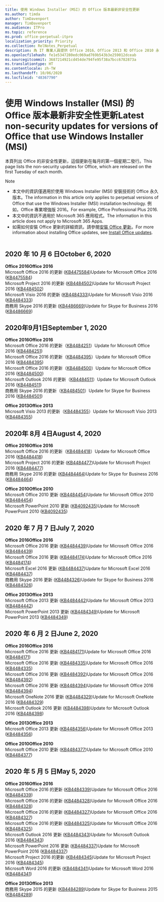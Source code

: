 ```yaml
---
title: 使用 Windows Installer (MSI) 的 Office 版本最新非安全性更新
ms.author: timda
author: TimDavenport
manager: TimDavenport
ms.audience: ITPro
ms.topic: reference
ms.prod: office-perpetual-itpro
localization_priority: Priority
ms.collection: RelNotes_Perpetual
description: 為 IT 專業人員提供 Office 2016、Office 2013 和 Office 2010 永久版本的最新非安全性更新資訊連結
ms.openlocfilehash: fe1e5347280edc069ad769b543b3e259012dceab
ms.sourcegitcommit: 3687214921cd454de794fe95f38a7bcc6782873a
ms.translationtype: HT
ms.contentlocale: zh-TW
ms.lasthandoff: 10/06/2020
ms.locfileid: "48367790"
---
```

# <a name="latest-non-security-updates-for-versions-of-office-that-use-windows-installer-msi"></a><span data-ttu-id="55c7b-103">使用 Windows Installer (MSI) 的 Office 版本最新非安全性更新</span><span class="sxs-lookup"><span data-stu-id="55c7b-103">Latest non-security updates for versions of Office that use Windows Installer (MSI)</span></span>

<span data-ttu-id="55c7b-104">本頁列出 Office 的非安全性更新，這個更新在每月的第一個星期二發行。</span><span class="sxs-lookup"><span data-stu-id="55c7b-104">This page lists the non-security updates for Office, which are released on the first Tuesday of each month.</span></span>

> [!NOTE]
> - <span data-ttu-id="55c7b-105">本文中的資訊僅適用於使用 Windows Installer (MSI) 安裝技術的 Office 永久版本。</span><span class="sxs-lookup"><span data-stu-id="55c7b-105">The information in this article only applies to perpetual versions of Office that use the Windows Installer (MSI) installation technology.</span></span> <span data-ttu-id="55c7b-106">例如，Office 專業增強版 2016。</span><span class="sxs-lookup"><span data-stu-id="55c7b-106">For example, Office Professional Plus 2016.</span></span>
> - <span data-ttu-id="55c7b-107">本文中的資訊不適用於 Microsoft 365 應用程式。</span><span class="sxs-lookup"><span data-stu-id="55c7b-107">The information in this article does not apply to Microsoft 365 Apps.</span></span>
> - <span data-ttu-id="55c7b-108">如需如何安裝 Office 更新的詳細資訊，請參閱[安裝 Office 更新](https://support.office.com/article/2ab296f3-7f03-43a2-8e50-46de917611c5)。</span><span class="sxs-lookup"><span data-stu-id="55c7b-108">For more information about installing Office updates, see [Install Office updates](https://support.office.com/article/2ab296f3-7f03-43a2-8e50-46de917611c5).</span></span>
<br/><br/>

## <a name="october-6-2020"></a><span data-ttu-id="55c7b-109">2020 年 10 月 6 日</span><span class="sxs-lookup"><span data-stu-id="55c7b-109">October 6, 2020</span></span>
<span data-ttu-id="55c7b-110">**Office 2016**</span><span class="sxs-lookup"><span data-stu-id="55c7b-110">**Office 2016**</span></span><br/>
<span data-ttu-id="55c7b-111">Microsoft Office 2016 的更新 ([KB4475584](https://support.microsoft.com/help/4475584))</span><span class="sxs-lookup"><span data-stu-id="55c7b-111">Update for Microsoft Office 2016 ([KB4475584](https://support.microsoft.com/help/4475584))</span></span><br/>
<span data-ttu-id="55c7b-112">Microsoft Project 2016 的更新 ([KB4484502](https://support.microsoft.com/help/4484502))</span><span class="sxs-lookup"><span data-stu-id="55c7b-112">Update for Microsoft Project 2016 ([KB4484502](https://support.microsoft.com/help/4484502))</span></span><br/>
<span data-ttu-id="55c7b-113">Microsoft Visio 2016 的更新 ([KB4484333](https://support.microsoft.com/help/4484333))</span><span class="sxs-lookup"><span data-stu-id="55c7b-113">Update for Microsoft Visio 2016 ([KB4484333](https://support.microsoft.com/help/4484333))</span></span><br/>
<span data-ttu-id="55c7b-114">商務用 Skype 2016 的更新 ([KB4486669](https://support.microsoft.com/help/4486669))</span><span class="sxs-lookup"><span data-stu-id="55c7b-114">Update for Skype for Business 2016 ([KB4486669](https://support.microsoft.com/help/4486669))</span></span><br/> 

## <a name="september-1-2020"></a><span data-ttu-id="55c7b-115">2020年9月1日</span><span class="sxs-lookup"><span data-stu-id="55c7b-115">September 1, 2020</span></span>
<span data-ttu-id="55c7b-116">**Office 2016**</span><span class="sxs-lookup"><span data-stu-id="55c7b-116">**Office 2016**</span></span><br/>
<span data-ttu-id="55c7b-117">Microsoft Office 2016 的更新（[KB4484251](https://support.microsoft.com/help/4484251)）</span><span class="sxs-lookup"><span data-stu-id="55c7b-117">Update for Microsoft Office 2016 ([KB4484251](https://support.microsoft.com/help/4484251))</span></span><br/>
<span data-ttu-id="55c7b-118">Microsoft Office 2016 的更新（[KB4484395](https://support.microsoft.com/help/4484395)）</span><span class="sxs-lookup"><span data-stu-id="55c7b-118">Update for Microsoft Office 2016 ([KB4484395](https://support.microsoft.com/help/4484395))</span></span><br/> <span data-ttu-id="55c7b-119">Microsoft Office 2016 的更新（[KB4484500](https://support.microsoft.com/help/4484500)）</span><span class="sxs-lookup"><span data-stu-id="55c7b-119">Update for Microsoft Office 2016 ([KB4484500](https://support.microsoft.com/help/4484500))</span></span> <br/>
<span data-ttu-id="55c7b-120">Microsoft Outlook 2016 的更新（[KB4484511](https://support.microsoft.com/help/4484511)）</span><span class="sxs-lookup"><span data-stu-id="55c7b-120">Update for Microsoft Outlook 2016 ([KB4484511](https://support.microsoft.com/help/4484511))</span></span> <br/>
<span data-ttu-id="55c7b-121">商務用 Skype 2016 的更新（[KB4484501](https://support.microsoft.com/help/4484501)）</span><span class="sxs-lookup"><span data-stu-id="55c7b-121">Update for Skype for Business 2016 ([KB4484501](https://support.microsoft.com/help/4484501))</span></span> <br/>

<span data-ttu-id="55c7b-122">**Office 2013**</span><span class="sxs-lookup"><span data-stu-id="55c7b-122">**Office 2013**</span></span><br/>
<span data-ttu-id="55c7b-123">Microsoft Visio 2013 的更新（[KB4484355](https://support.microsoft.com/help/4484355)）</span><span class="sxs-lookup"><span data-stu-id="55c7b-123">Update for Microsoft Visio 2013 ([KB4484355](https://support.microsoft.com/help/4484355))</span></span><br/>

## <a name="august-4-2020"></a><span data-ttu-id="55c7b-124">2020年 8月 4日</span><span class="sxs-lookup"><span data-stu-id="55c7b-124">August 4, 2020</span></span>

<span data-ttu-id="55c7b-125">**Office 2016**</span><span class="sxs-lookup"><span data-stu-id="55c7b-125">**Office 2016**</span></span><br/>
<span data-ttu-id="55c7b-126">Microsoft Office 2016 的更新（[KB4484418](https://support.microsoft.com/help/4484418)）</span><span class="sxs-lookup"><span data-stu-id="55c7b-126">Update for Microsoft Office 2016 ([KB4484418](https://support.microsoft.com/help/4484418))</span></span><br/> <span data-ttu-id="55c7b-127">Microsoft Project 2016 的更新 ([KB4484477](https://support.microsoft.com/help/4484477))</span><span class="sxs-lookup"><span data-stu-id="55c7b-127">Update for Microsoft Project 2016 ([KB4484477](https://support.microsoft.com/help/4484477))</span></span><br/>
<span data-ttu-id="55c7b-128">商務用 Skype 2016 的更新 ([KB4484464](https://support.microsoft.com/help/4484464))</span><span class="sxs-lookup"><span data-stu-id="55c7b-128">Update for Skype for Business 2016 ([KB4484464](https://support.microsoft.com/help/4484464))</span></span><br/> 

<span data-ttu-id="55c7b-129">**Office 2010**</span><span class="sxs-lookup"><span data-stu-id="55c7b-129">**Office 2010**</span></span><br/>
<span data-ttu-id="55c7b-130">Microsoft Office 2010 更新 ([KB4484454](https://support.microsoft.com/help/4484454))</span><span class="sxs-lookup"><span data-stu-id="55c7b-130">Update for Microsoft Office 2010 ([KB4484454](https://support.microsoft.com/help/4484454))</span></span><br/> <span data-ttu-id="55c7b-131">Microsoft PowerPoint 2010 更新 ([KB4092435](https://support.microsoft.com/help/4092435))</span><span class="sxs-lookup"><span data-stu-id="55c7b-131">Update for Microsoft PowerPoint 2010 ([KB4092435](https://support.microsoft.com/help/4092435))</span></span><br/> 

## <a name="july-7-2020"></a><span data-ttu-id="55c7b-132">2020 年 7 月 7 日</span><span class="sxs-lookup"><span data-stu-id="55c7b-132">July 7, 2020</span></span>

<span data-ttu-id="55c7b-133">**Office 2016**</span><span class="sxs-lookup"><span data-stu-id="55c7b-133">**Office 2016**</span></span><br/>
<span data-ttu-id="55c7b-134">Microsoft Office 2016 更新 ([KB4484439](https://support.microsoft.com/help/4484439))</span><span class="sxs-lookup"><span data-stu-id="55c7b-134">Update for Microsoft Office 2016 ([KB4484439](https://support.microsoft.com/help/4484439))</span></span><br/> <span data-ttu-id="55c7b-135">Microsoft Office 2016 更新 ([KB4484174](https://support.microsoft.com/help/4484174))</span><span class="sxs-lookup"><span data-stu-id="55c7b-135">Update for Microsoft Office 2016 ([KB4484174](https://support.microsoft.com/help/4484174))</span></span><br/> <span data-ttu-id="55c7b-136">Microsoft Excel 2016 更新 ([KB4484437](https://support.microsoft.com/help/4484437))</span><span class="sxs-lookup"><span data-stu-id="55c7b-136">Update for Microsoft Excel 2016 ([KB4484437](https://support.microsoft.com/help/4484437))</span></span><br/>
<span data-ttu-id="55c7b-137">商務用 Skype 2016 更新 ([KB4484326](https://support.microsoft.com/help/4484326))</span><span class="sxs-lookup"><span data-stu-id="55c7b-137">Update for Skype for Business 2016 ([KB4484326](https://support.microsoft.com/help/4484326))</span></span><br/> 

<span data-ttu-id="55c7b-138">**Office 2013**</span><span class="sxs-lookup"><span data-stu-id="55c7b-138">**Office 2013**</span></span><br/>
<span data-ttu-id="55c7b-139">Microsoft Office 2013 更新 ([KB4484442](https://support.microsoft.com/help/4484442))</span><span class="sxs-lookup"><span data-stu-id="55c7b-139">Update for Microsoft Office 2013 ([KB4484442](https://support.microsoft.com/help/4484442))</span></span><br/> <span data-ttu-id="55c7b-140">Microsoft PowerPoint 2013 更新 ([KB4484349](https://support.microsoft.com/help/4484349))</span><span class="sxs-lookup"><span data-stu-id="55c7b-140">Update for Microsoft PowerPoint 2013 ([KB4484349](https://support.microsoft.com/help/4484349))</span></span><br/> 


## <a name="june-2-2020"></a><span data-ttu-id="55c7b-141">2020 年 6 月 2 日</span><span class="sxs-lookup"><span data-stu-id="55c7b-141">June 2, 2020</span></span>

<span data-ttu-id="55c7b-142">**Office 2016**</span><span class="sxs-lookup"><span data-stu-id="55c7b-142">**Office 2016**</span></span><br/>
<span data-ttu-id="55c7b-143">Microsoft Office 2016 更新 ([KB4484171](https://support.microsoft.com/help/4484171))</span><span class="sxs-lookup"><span data-stu-id="55c7b-143">Update for Microsoft Office 2016 ([KB4484171](https://support.microsoft.com/help/4484171))</span></span><br/> <span data-ttu-id="55c7b-144">Microsoft Office 2016 更新 ([KB4484335](https://support.microsoft.com/help/4484335))</span><span class="sxs-lookup"><span data-stu-id="55c7b-144">Update for Microsoft Office 2016 ([KB4484335](https://support.microsoft.com/help/4484335))</span></span><br/> <span data-ttu-id="55c7b-145">Microsoft Office 2016 更新 ([KB4484392](https://support.microsoft.com/help/4484392))</span><span class="sxs-lookup"><span data-stu-id="55c7b-145">Update for Microsoft Office 2016 ([KB4484392](https://support.microsoft.com/help/4484392))</span></span><br/> <span data-ttu-id="55c7b-146">Microsoft Office 2016 更新 ([KB4484394](https://support.microsoft.com/help/4484394))</span><span class="sxs-lookup"><span data-stu-id="55c7b-146">Update for Microsoft Office 2016 ([KB4484394](https://support.microsoft.com/help/4484394))</span></span><br/> <span data-ttu-id="55c7b-147">Microsoft OneNote 2016 更新 ([KB4484329](https://support.microsoft.com/help/4484329))</span><span class="sxs-lookup"><span data-stu-id="55c7b-147">Update for Microsoft OneNote 2016 ([KB4484329](https://support.microsoft.com/help/4484329))</span></span><br/>
<span data-ttu-id="55c7b-148">Microsoft Outlook 2016 更新 ([KB4484398](https://support.microsoft.com/help/4484398))</span><span class="sxs-lookup"><span data-stu-id="55c7b-148">Update for Microsoft Outlook 2016 ([KB4484398](https://support.microsoft.com/help/4484398))</span></span><br/> 

<span data-ttu-id="55c7b-149">**Office 2013**</span><span class="sxs-lookup"><span data-stu-id="55c7b-149">**Office 2013**</span></span><br/>
<span data-ttu-id="55c7b-150">Microsoft Office 2013 更新 ([KB4484356](https://support.microsoft.com/help/4484356))</span><span class="sxs-lookup"><span data-stu-id="55c7b-150">Update for Microsoft Office 2013 ([KB4484356](https://support.microsoft.com/help/4484356))</span></span><br/> 

<span data-ttu-id="55c7b-151">**Office 2010**</span><span class="sxs-lookup"><span data-stu-id="55c7b-151">**Office 2010**</span></span><br/>
<span data-ttu-id="55c7b-152">Microsoft Office 2010 更新 ([KB4484377](https://support.microsoft.com/help/4484377))</span><span class="sxs-lookup"><span data-stu-id="55c7b-152">Update for Microsoft Office 2010 ([KB4484377](https://support.microsoft.com/help/4484377))</span></span><br/> 


## <a name="may-5-2020"></a><span data-ttu-id="55c7b-153">2020 年 5 月 5 日</span><span class="sxs-lookup"><span data-stu-id="55c7b-153">May 5, 2020</span></span>

<span data-ttu-id="55c7b-154">**Office 2016**</span><span class="sxs-lookup"><span data-stu-id="55c7b-154">**Office 2016**</span></span><br/>
<span data-ttu-id="55c7b-155">Microsoft Office 2016 的更新 ([KB4484339](https://support.microsoft.com/help/4484339))</span><span class="sxs-lookup"><span data-stu-id="55c7b-155">Update for Microsoft Office 2016 ([KB4484339](https://support.microsoft.com/help/4484339))</span></span><br/> <span data-ttu-id="55c7b-156">Microsoft Office 2016 的更新 ([KB4484328](https://support.microsoft.com/help/4484328))</span><span class="sxs-lookup"><span data-stu-id="55c7b-156">Update for Microsoft Office 2016 ([KB4484328](https://support.microsoft.com/help/4484328))</span></span><br/> <span data-ttu-id="55c7b-157">Microsoft Office 2016 的更新 ([KB4484327](https://support.microsoft.com/help/4484327))</span><span class="sxs-lookup"><span data-stu-id="55c7b-157">Update for Microsoft Office 2016 ([KB4484327](https://support.microsoft.com/help/4484327))</span></span><br/> <span data-ttu-id="55c7b-158">Microsoft Office 2016 的更新 ([KB4484325](https://support.microsoft.com/help/4484325))</span><span class="sxs-lookup"><span data-stu-id="55c7b-158">Update for Microsoft Office 2016 ([KB4484325](https://support.microsoft.com/help/4484325))</span></span><br/> <span data-ttu-id="55c7b-159">Microsoft Outlook 2016 更新 ([KB4484343](https://support.microsoft.com/help/4484343))</span><span class="sxs-lookup"><span data-stu-id="55c7b-159">Update for Microsoft Outlook 2016 ([KB4484343](https://support.microsoft.com/help/4484343))</span></span><br/> <span data-ttu-id="55c7b-160">Microsoft PowerPoint 2016 更新 ([KB4484337](https://support.microsoft.com/help/4484337))</span><span class="sxs-lookup"><span data-stu-id="55c7b-160">Update for Microsoft PowerPoint 2016 ([KB4484337](https://support.microsoft.com/help/4484337))</span></span><br/> <span data-ttu-id="55c7b-161">Microsoft Project 2016 的更新 ([KB4484345](https://support.microsoft.com/help/4484345))</span><span class="sxs-lookup"><span data-stu-id="55c7b-161">Update for Microsoft Project 2016 ([KB4484345](https://support.microsoft.com/help/4484345))</span></span><br/> <span data-ttu-id="55c7b-162">Microsoft Word 2016 的更新 ([KB4484341](https://support.microsoft.com/help/4484341))</span><span class="sxs-lookup"><span data-stu-id="55c7b-162">Update for Microsoft Word 2016 ([KB4484341](https://support.microsoft.com/help/4484341))</span></span><br/> 


<span data-ttu-id="55c7b-163">**Office 2013**</span><span class="sxs-lookup"><span data-stu-id="55c7b-163">**Office 2013**</span></span><br/>
<span data-ttu-id="55c7b-164">商務用 Skype 2015 的更新 ([KB4484289](https://support.microsoft.com/help/4484289))</span><span class="sxs-lookup"><span data-stu-id="55c7b-164">Update for Skype for Business 2015 ([KB4484289](https://support.microsoft.com/help/4484289))</span></span><br/>

<br/>

 
